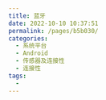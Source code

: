 ```yaml
---
title: 蓝牙
date: 2022-10-10 10:37:51
permalink: /pages/b5b030/
categories:
  - 系统平台
  - Android
  - 传感器及连接性
  - 连接性
tags:
  - 
---
```

